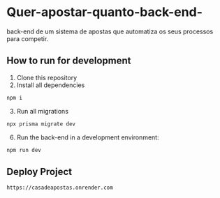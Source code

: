 # Quer-apostar-quanto-back-end-
back-end de um sistema de apostas que automatiza os seus processos para competir.  

## How to run for development

1. Clone this repository
2. Install all dependencies

```bash
npm i
```

3. Run all migrations

```bash
npx prisma migrate dev
```

6. Run the back-end in a development environment:

```bash
npm run dev
```
## Deploy Project 
```bash
https://casadeapostas.onrender.com
```